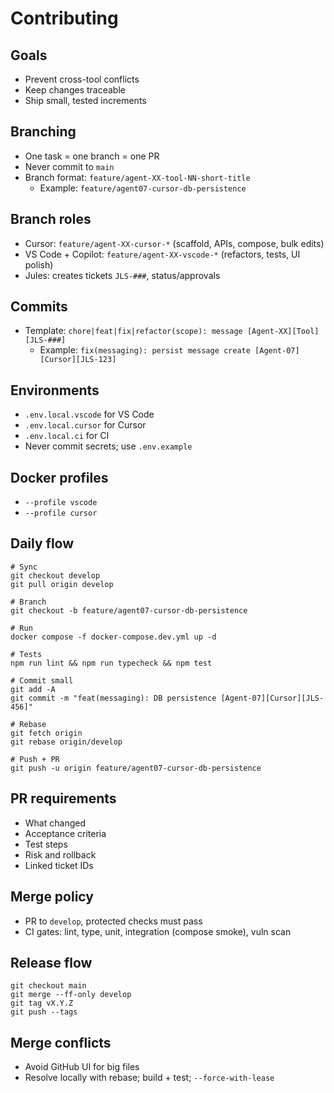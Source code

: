 # Contributing

## Goals
- Prevent cross-tool conflicts
- Keep changes traceable
- Ship small, tested increments

## Branching
- One task = one branch = one PR
- Never commit to `main`
- Branch format: `feature/agent-XX-tool-NN-short-title`
  - Example: `feature/agent07-cursor-db-persistence`

## Branch roles
- Cursor: `feature/agent-XX-cursor-*` (scaffold, APIs, compose, bulk edits)
- VS Code + Copilot: `feature/agent-XX-vscode-*` (refactors, tests, UI polish)
- Jules: creates tickets `JLS-###`, status/approvals

## Commits
- Template: `chore|feat|fix|refactor(scope): message [Agent-XX][Tool][JLS-###]`
  - Example: `fix(messaging): persist message create [Agent-07][Cursor][JLS-123]`

## Environments
- `.env.local.vscode` for VS Code
- `.env.local.cursor` for Cursor
- `.env.local.ci` for CI
- Never commit secrets; use `.env.example`

## Docker profiles
- `--profile vscode`
- `--profile cursor`

## Daily flow
```
# Sync
git checkout develop
git pull origin develop

# Branch
git checkout -b feature/agent07-cursor-db-persistence

# Run
docker compose -f docker-compose.dev.yml up -d

# Tests
npm run lint && npm run typecheck && npm test

# Commit small
git add -A
git commit -m "feat(messaging): DB persistence [Agent-07][Cursor][JLS-456]"

# Rebase
git fetch origin
git rebase origin/develop

# Push + PR
git push -u origin feature/agent07-cursor-db-persistence
```

## PR requirements
- What changed
- Acceptance criteria
- Test steps
- Risk and rollback
- Linked ticket IDs

## Merge policy
- PR to `develop`, protected checks must pass
- CI gates: lint, type, unit, integration (compose smoke), vuln scan

## Release flow
```
git checkout main
git merge --ff-only develop
git tag vX.Y.Z
git push --tags
```

## Merge conflicts
- Avoid GitHub UI for big files
- Resolve locally with rebase; build + test; `--force-with-lease`
